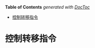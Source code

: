 <!-- START doctoc generated TOC please keep comment here to allow auto update -->
<!-- DON'T EDIT THIS SECTION, INSTEAD RE-RUN doctoc TO UPDATE -->
**Table of Contents**  *generated with [DocToc](https://github.com/thlorenz/doctoc)*

- [控制转移指令](#%E6%8E%A7%E5%88%B6%E8%BD%AC%E7%A7%BB%E6%8C%87%E4%BB%A4)

<!-- END doctoc generated TOC please keep comment here to allow auto update -->

# 控制转移指令